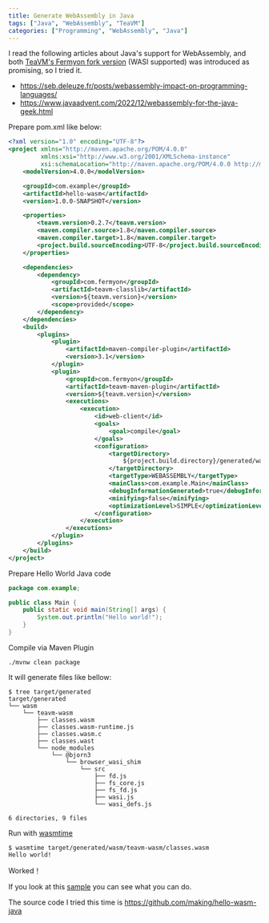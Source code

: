 ```yaml
---
title: Generate WebAssembly in Java
tags: ["Java", "WebAssembly", "TeaVM"]
categories: ["Programming", "WebAssembly", "Java"]
---
```



I read the following articles about Java's support for WebAssembly, and both [TeaVM's Fermyon fork version](https://github.com/fermyon/teavm-wasi) (WASI supported) was introduced as promising, so I tried it.

* https://seb.deleuze.fr/posts/webassembly-impact-on-programming-languages/
* https://www.javaadvent.com/2022/12/webassembly-for-the-java-geek.html


Prepare pom.xml like below:

```xml
<?xml version="1.0" encoding="UTF-8"?>
<project xmlns="http://maven.apache.org/POM/4.0.0"
		 xmlns:xsi="http://www.w3.org/2001/XMLSchema-instance"
		 xsi:schemaLocation="http://maven.apache.org/POM/4.0.0 http://maven.apache.org/xsd/maven-4.0.0.xsd">
	<modelVersion>4.0.0</modelVersion>

	<groupId>com.example</groupId>
	<artifactId>hello-wasm</artifactId>
	<version>1.0.0-SNAPSHOT</version>

	<properties>
		<teavm.version>0.2.7</teavm.version>
		<maven.compiler.source>1.8</maven.compiler.source>
		<maven.compiler.target>1.8</maven.compiler.target>
		<project.build.sourceEncoding>UTF-8</project.build.sourceEncoding>
	</properties>

	<dependencies>
		<dependency>
			<groupId>com.fermyon</groupId>
			<artifactId>teavm-classlib</artifactId>
			<version>${teavm.version}</version>
			<scope>provided</scope>
		</dependency>
	</dependencies>
	<build>
		<plugins>
			<plugin>
				<artifactId>maven-compiler-plugin</artifactId>
				<version>3.1</version>
			</plugin>
			<plugin>
				<groupId>com.fermyon</groupId>
				<artifactId>teavm-maven-plugin</artifactId>
				<version>${teavm.version}</version>
				<executions>
					<execution>
						<id>web-client</id>
						<goals>
							<goal>compile</goal>
						</goals>
						<configuration>
							<targetDirectory>
								${project.build.directory}/generated/wasm/teavm-wasm
							</targetDirectory>
							<targetType>WEBASSEMBLY</targetType>
							<mainClass>com.example.Main</mainClass>
							<debugInformationGenerated>true</debugInformationGenerated>
							<minifying>false</minifying>
							<optimizationLevel>SIMPLE</optimizationLevel>
						</configuration>
					</execution>
				</executions>
			</plugin>
		</plugins>
	</build>
</project>
```

Prepare Hello World Java code

```java
package com.example;

public class Main {
	public static void main(String[] args) {
		System.out.println("Hello world!");
	}
}
```

Compile via Maven Plugin

```
./mvnw clean package
```

It will generate files like bellow:

```
$ tree target/generated
target/generated
└── wasm
    └── teavm-wasm
        ├── classes.wasm
        ├── classes.wasm-runtime.js
        ├── classes.wasm.c
        ├── classes.wast
        └── node_modules
            └── @bjorn3
                └── browser_wasi_shim
                    └── src
                        ├── fd.js
                        ├── fs_core.js
                        ├── fs_fd.js
                        ├── wasi.js
                        └── wasi_defs.js

6 directories, 9 files
```

Run with [wasmtime](https://wasmtime.dev/)


```
$ wasmtime target/generated/wasm/teavm-wasm/classes.wasm
Hello world!
```

Worked！


If you look at this [sample](https://github.com/fermyon/teavm-wasi/blob/master/tests/wasi/src/main/java/wasi/Test.java) you can see what you can do.

The source code I tried this time is https://github.com/making/hello-wasm-java